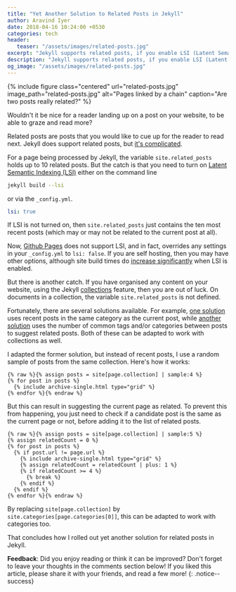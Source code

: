 ```yaml
---
title: "Yet Another Solution to Related Posts in Jekyll"
author: Aravind Iyer
date: 2018-04-16 10:24:00 +0530
categories: tech
header:
   teaser: "/assets/images/related-posts.jpg"
excerpt: "Jekyll supports related posts, if you enable LSI (Latent Semantic Indexing). It may not be possible to enable it, and if you do, site build times increase significantly and it doesn't work on documents in collections. You could use common tags and/or categories to determine related-ness, or you could simply use recent posts or a random sample of posts from the same category or collection, as related posts. Read how I did it."
description: "Jekyll supports related posts, if you enable LSI (Latent Semantic Indexing). It may not be possible to enable it, and if you do, site build times increase significantly and it doesn't work on documents in collections. You could use common tags and/or categories to determine related-ness, or you could simply use recent posts or a random sample of posts from the same category or collection, as related posts. Read how I did it."
og_image: "/assets/images/related-posts.jpg"
---
```

{% include figure class="centered" url="related-posts.jpg" image_path="related-posts.jpg" alt="Pages linked by a chain" caption="Are two posts really related?" %}

Wouldn't it be nice for a reader landing up on a post on your website, to be able to graze and read more?

Related posts are posts that you would like to cue up for the reader to read next. Jekyll does support related posts, but [it's complicated](https://jekyllrb.com/docs/variables/#site-variables).

For a page being processed by Jekyll, the variable `site.related_posts` holds up to 10 related posts. But the catch is that you need to turn on [Latent Semantic Indexing (LSI)](http://www.classifier-reborn.com/lsi) either on the command line
```sh
jekyll build --lsi
```
or via the `_config.yml`.
```yml
lsi: true
```
If LSI is not turned on, then `site.related_posts` just contains the ten most recent posts (which may or may not be related to the current post at all).

Now, [Github Pages](https://pages.github.com/) does not support LSI, and in fact, overrides any settings in your `_config.yml` to `lsi: false`. If you are self hosting, then you may have other options, although site build times do [increase significantly](https://mademistakes.com/articles/using-jekyll-2017/) when LSI is enabled.

But there is another catch. If you have organised any content on your website, using the Jekyll [collections](https://jekyllrb.com/docs/collections/) feature, then you are out of luck. On documents in a collection, the variable `site.related_posts` is not defined.

Fortunately, there are several solutions available. For example, [one solution](https://alligator.io/jekyll/related-posts-in-jekyll/) uses recent posts in the same category as the current post, while [another solution](https://blog.webjeda.com/jekyll-related-posts/) uses the number of common tags and/or categories between posts to suggest related posts. Both of these can be adapted to work with collections as well.

I adapted the former solution, but instead of recent posts, I use a random sample of posts from the same collection. Here's how it works:

```liquid
{% raw %}{% assign posts = site[page.collection] | sample:4 %}
{% for post in posts %}
  {% include archive-single.html type="grid" %}
{% endfor %}{% endraw %}
```  

But this can result in suggesting the current page as related. To prevent this from happening, you just need to check if a candidate post is the same as the current page or not, before adding it to the list of related posts.

```liquid
{% raw %}{% assign posts = site[page.collection] | sample:5 %}
{% assign relatedCount = 0 %}
{% for post in posts %}
  {% if post.url != page.url %}
    {% include archive-single.html type="grid" %}
    {% assign relatedCount = relatedCount | plus: 1 %}
    {% if relatedCount >= 4 %}
      {% break %}
    {% endif %}
  {% endif %}
{% endfor %}{% endraw %}
```  

By replacing `site[page.collection]` by `site.categories[page.categories[0]]`, this can be adapted to work with categories too.

That concludes how I rolled out yet another solution for related posts in Jekyll.

**Feedback**: Did you enjoy reading or think it can be improved? Don't forget to leave your thoughts in the comments section below! If you liked this article, please share it with your friends, and read a few more! 
{: .notice--success}
